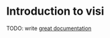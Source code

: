 # Introduction to visi

TODO: write [great documentation](http://jacobian.org/writing/what-to-write/)
